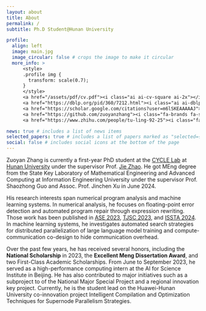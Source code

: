 ```yaml
---
layout: about
title: About
permalink: /
subtitle: Ph.D Student@Hunan University

profile:
  align: left
  image: main.jpg
  image_circular: false # crops the image to make it circular
  more_info: >
      <style>
      .profile img {
        transform: scale(0.7); 
      }
      </style>
      <a href="/assets/pdf/cv.pdf"><i class="ai ai-cv-square ai-2x"></i></a>
      <a href="https://dblp.org/pid/360/7212.html"><i class="ai ai-dblp ai-2x"></i></a>
      <a href="https://scholar.google.com/citations?user=m6lSKEAAAAAJ"><i class="ai ai-google-scholar-square ai-2x"></i></a>
      <a href="https://github.com/zuoyanzhang"><i class="fa-brands fa-square-github fa-2x"></i></a>
      <a href="https://www.zhihu.com/people/tu-ling-92-25"><i class="fa-brands fa-zhihu fa-2x"></i></a>

news: true # includes a list of news items
selected_papers: true # includes a list of papers marked as "selected={true}"
social: false # includes social icons at the bottom of the page
---
```


Zuoyan Zhang is currently a first-year PhD student at the [CYCLE Lab](https://cyclelaboratory.github.io/) at [Hunan University](https://www.hnu.edu.cn/index.htm) under the supervisor Prof. [Jie Zhao](https://yaozhujia.github.io/). He got MEng degree from the State Key Laboratory of Mathematical Engineering and Advanced Computing at Information Engineering University under the supervisor Prof. Shaozhong Guo and Assoc. Prof. Jinchen Xu in June 2024. 

His research interests span numerical program analysis and machine learning systems. In numerical analysis, he focuses on floating-point error detection and automated program repair through expression rewriting. Those work has been published in [ASE 2023](https://ieeexplore.ieee.org/document/10298397), [TJSC 2023](https://link.springer.com/article/10.1007/s11227-023-05523-6), and [ISSTA 2024](https://dl.acm.org/doi/10.1145/3650212.3680378). In machine learning systems, he investigates automated search strategies for distributed parallelization of large language model training and compute-communication co-design to hide communication overhead.

Over the past few years, he has received several honors, including the **National Scholarship** in 2023, the **Excellent Meng Dissertation Award**, and two First-Class Academic Scholarships. From June to September 2023, he served as a high-performance computing intern at the AI for Science Institute in Beijing. He has also contributed to major initiatives such as a subproject to of the National Major Special Project and a regional innovation key project. Currently, he is the student lead on the Huawei-Hunan University co-innovation project Intelligent Compilation and Optimization Techniques for Supernode Parallelism Strategies. 
